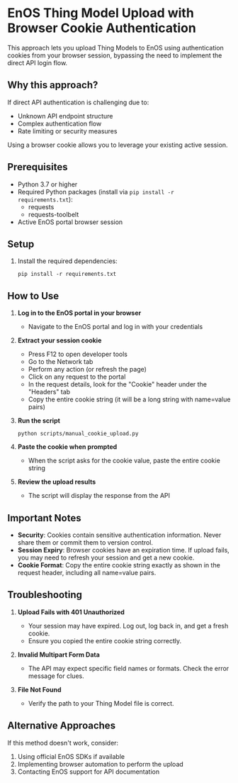 # EnOS Thing Model Upload with Browser Cookie Authentication

This approach lets you upload Thing Models to EnOS using authentication cookies from your browser session, bypassing the need to implement the direct API login flow.

## Why this approach?

If direct API authentication is challenging due to:
- Unknown API endpoint structure
- Complex authentication flow
- Rate limiting or security measures

Using a browser cookie allows you to leverage your existing active session.

## Prerequisites

- Python 3.7 or higher
- Required Python packages (install via `pip install -r requirements.txt`):
  - requests
  - requests-toolbelt
- Active EnOS portal browser session

## Setup

1. Install the required dependencies:
   ```
   pip install -r requirements.txt
   ```

## How to Use

1. **Log in to the EnOS portal in your browser**
   - Navigate to the EnOS portal and log in with your credentials

2. **Extract your session cookie**
   - Press F12 to open developer tools
   - Go to the Network tab
   - Perform any action (or refresh the page)
   - Click on any request to the portal
   - In the request details, look for the "Cookie" header under the "Headers" tab
   - Copy the entire cookie string (it will be a long string with name=value pairs)

3. **Run the script**
   ```
   python scripts/manual_cookie_upload.py
   ```

4. **Paste the cookie when prompted**
   - When the script asks for the cookie value, paste the entire cookie string

5. **Review the upload results**
   - The script will display the response from the API

## Important Notes

- **Security**: Cookies contain sensitive authentication information. Never share them or commit them to version control.
- **Session Expiry**: Browser cookies have an expiration time. If upload fails, you may need to refresh your session and get a new cookie.
- **Cookie Format**: Copy the entire cookie string exactly as shown in the request header, including all name=value pairs.

## Troubleshooting

1. **Upload Fails with 401 Unauthorized**
   - Your session may have expired. Log out, log back in, and get a fresh cookie.
   - Ensure you copied the entire cookie string correctly.

2. **Invalid Multipart Form Data**
   - The API may expect specific field names or formats. Check the error message for clues.

3. **File Not Found**
   - Verify the path to your Thing Model file is correct.

## Alternative Approaches

If this method doesn't work, consider:
1. Using official EnOS SDKs if available
2. Implementing browser automation to perform the upload
3. Contacting EnOS support for API documentation 